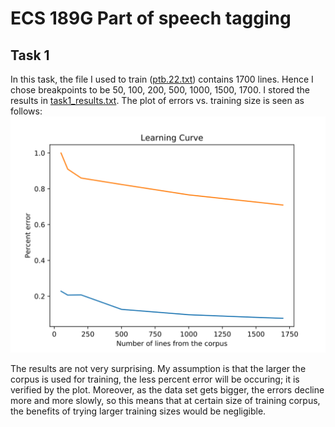 # ECS 189G Part of speech tagging

## Task 1

In this task, the file I used to train ([ptb.22.txt](./ptb.22.txt)) contains 1700 lines. Hence I chose breakpoints to be 50, 100, 200, 500, 1000, 1500, 1700. I stored the results in [task1_results.txt](./task1_results.txt). The plot of errors vs. training size is seen as follows:
![](./task1.svg)

The results are not very surprising. My assumption is that the larger the corpus is used for training, the less percent error will be occuring; it is verified by the plot. Moreover, as the data set gets bigger, the errors decline more and more slowly, so this means that at certain size of training corpus, the benefits of trying larger training sizes would be negligible.

